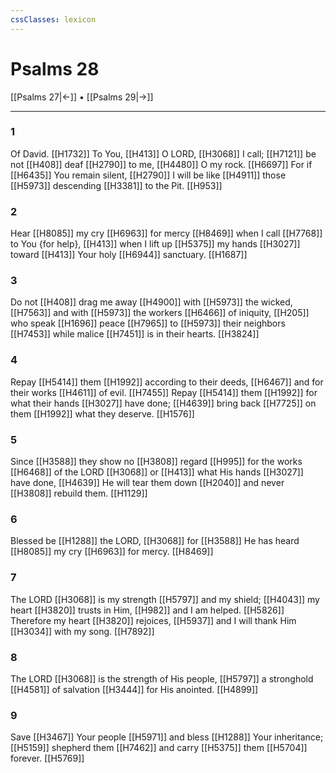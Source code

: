 ```yaml
---
cssClasses: lexicon
---
```


# Psalms 28

[[Psalms 27|←]] • [[Psalms 29|→]]

---

### 1
Of David. [[H1732]] To You, [[H413]] O LORD, [[H3068]] I call; [[H7121]] be not [[H408]] deaf [[H2790]] to me, [[H4480]] O my rock. [[H6697]] For if [[H6435]] You remain silent, [[H2790]] I will be like [[H4911]] those [[H5973]] descending [[H3381]] to the Pit. [[H953]]

### 2
Hear [[H8085]] my cry [[H6963]] for mercy [[H8469]] when I call [[H7768]] to You {for help}, [[H413]] when I lift up [[H5375]] my hands [[H3027]] toward [[H413]] Your holy [[H6944]] sanctuary. [[H1687]]

### 3
Do not [[H408]] drag me away [[H4900]] with [[H5973]] the wicked, [[H7563]] and with [[H5973]] the workers [[H6466]] of iniquity, [[H205]] who speak [[H1696]] peace [[H7965]] to [[H5973]] their neighbors [[H7453]] while malice [[H7451]] is in their hearts. [[H3824]]

### 4
Repay [[H5414]] them [[H1992]] according to their deeds, [[H6467]] and for their works [[H4611]] of evil. [[H7455]] Repay [[H5414]] them [[H1992]] for what their hands [[H3027]] have done; [[H4639]] bring back [[H7725]] on them [[H1992]] what they deserve. [[H1576]]

### 5
Since [[H3588]] they show no [[H3808]] regard [[H995]] for the works [[H6468]] of the LORD [[H3068]] or [[H413]] what His hands [[H3027]] have done, [[H4639]] He will tear them down [[H2040]] and never [[H3808]] rebuild them. [[H1129]]

### 6
Blessed be [[H1288]] the LORD, [[H3068]] for [[H3588]] He has heard [[H8085]] my cry [[H6963]] for mercy. [[H8469]]

### 7
The LORD [[H3068]] is my strength [[H5797]] and my shield; [[H4043]] my heart [[H3820]] trusts in Him, [[H982]] and I am helped. [[H5826]] Therefore my heart [[H3820]] rejoices, [[H5937]] and I will thank Him [[H3034]] with my song. [[H7892]]

### 8
The LORD [[H3068]] is the strength of His people, [[H5797]] a stronghold [[H4581]] of salvation [[H3444]] for His anointed. [[H4899]]

### 9
Save [[H3467]] Your people [[H5971]] and bless [[H1288]] Your inheritance; [[H5159]] shepherd them [[H7462]] and carry [[H5375]] them [[H5704]] forever. [[H5769]]

